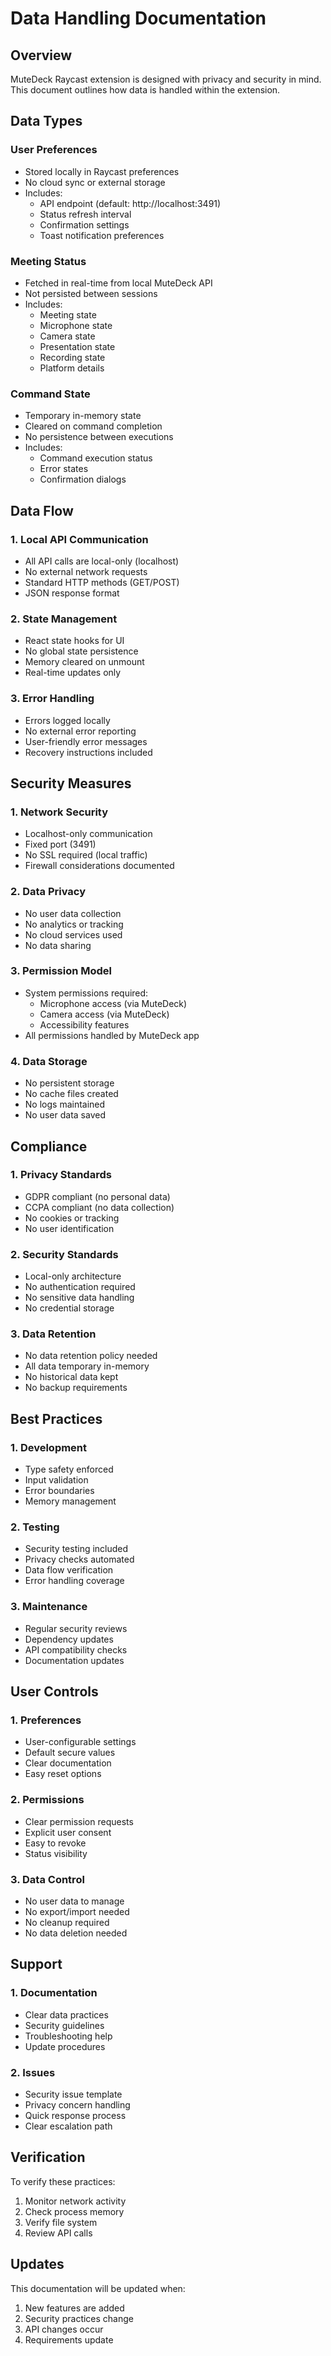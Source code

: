 # Data Handling Documentation

## Overview

MuteDeck Raycast extension is designed with privacy and security in mind. This document outlines how data is handled within the extension.

## Data Types

### User Preferences

- Stored locally in Raycast preferences
- No cloud sync or external storage
- Includes:
  - API endpoint (default: http://localhost:3491)
  - Status refresh interval
  - Confirmation settings
  - Toast notification preferences

### Meeting Status

- Fetched in real-time from local MuteDeck API
- Not persisted between sessions
- Includes:
  - Meeting state
  - Microphone state
  - Camera state
  - Presentation state
  - Recording state
  - Platform details

### Command State

- Temporary in-memory state
- Cleared on command completion
- No persistence between executions
- Includes:
  - Command execution status
  - Error states
  - Confirmation dialogs

## Data Flow

### 1. Local API Communication

- All API calls are local-only (localhost)
- No external network requests
- Standard HTTP methods (GET/POST)
- JSON response format

### 2. State Management

- React state hooks for UI
- No global state persistence
- Memory cleared on unmount
- Real-time updates only

### 3. Error Handling

- Errors logged locally
- No external error reporting
- User-friendly error messages
- Recovery instructions included

## Security Measures

### 1. Network Security

- Localhost-only communication
- Fixed port (3491)
- No SSL required (local traffic)
- Firewall considerations documented

### 2. Data Privacy

- No user data collection
- No analytics or tracking
- No cloud services used
- No data sharing

### 3. Permission Model

- System permissions required:
  - Microphone access (via MuteDeck)
  - Camera access (via MuteDeck)
  - Accessibility features
- All permissions handled by MuteDeck app

### 4. Data Storage

- No persistent storage
- No cache files created
- No logs maintained
- No user data saved

## Compliance

### 1. Privacy Standards

- GDPR compliant (no personal data)
- CCPA compliant (no data collection)
- No cookies or tracking
- No user identification

### 2. Security Standards

- Local-only architecture
- No authentication required
- No sensitive data handling
- No credential storage

### 3. Data Retention

- No data retention policy needed
- All data temporary in-memory
- No historical data kept
- No backup requirements

## Best Practices

### 1. Development

- Type safety enforced
- Input validation
- Error boundaries
- Memory management

### 2. Testing

- Security testing included
- Privacy checks automated
- Data flow verification
- Error handling coverage

### 3. Maintenance

- Regular security reviews
- Dependency updates
- API compatibility checks
- Documentation updates

## User Controls

### 1. Preferences

- User-configurable settings
- Default secure values
- Clear documentation
- Easy reset options

### 2. Permissions

- Clear permission requests
- Explicit user consent
- Easy to revoke
- Status visibility

### 3. Data Control

- No user data to manage
- No export/import needed
- No cleanup required
- No data deletion needed

## Support

### 1. Documentation

- Clear data practices
- Security guidelines
- Troubleshooting help
- Update procedures

### 2. Issues

- Security issue template
- Privacy concern handling
- Quick response process
- Clear escalation path

## Verification

To verify these practices:

1. Monitor network activity
2. Check process memory
3. Verify file system
4. Review API calls

## Updates

This documentation will be updated when:

1. New features are added
2. Security practices change
3. API changes occur
4. Requirements update
